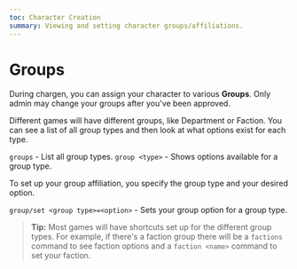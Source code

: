 ```yaml
---
toc: Character Creation
summary: Viewing and setting character groups/affiliations.
---
```

# Groups

During chargen, you can assign your character to various **Groups**.  Only admin may change your groups after you've been approved.

Different games will have different groups, like Department or Faction.  You can see a list of all group types and then look at what options exist for each type.

`groups` - List all group types.
`group <type>` - Shows options available for a group type.

To set up your group affiliation, you specify the group type and your desired option.

`group/set <group type>=<option>` - Sets your group option for a group type.

> **Tip:** Most games will have shortcuts set up for the different group types.  For example, if there's a faction group there will be a `factions` command to see faction options and a `faction <name>` command to set your faction.